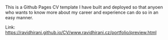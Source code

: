 This is a Github Pages CV template I have built and deployed so that anyoen who wants to know more about my career and experience can do so in an easy manner. 

Link: https://ravidhirani.github.io/CV/www.ravidhirani.cz/portfolio/preview.html 

